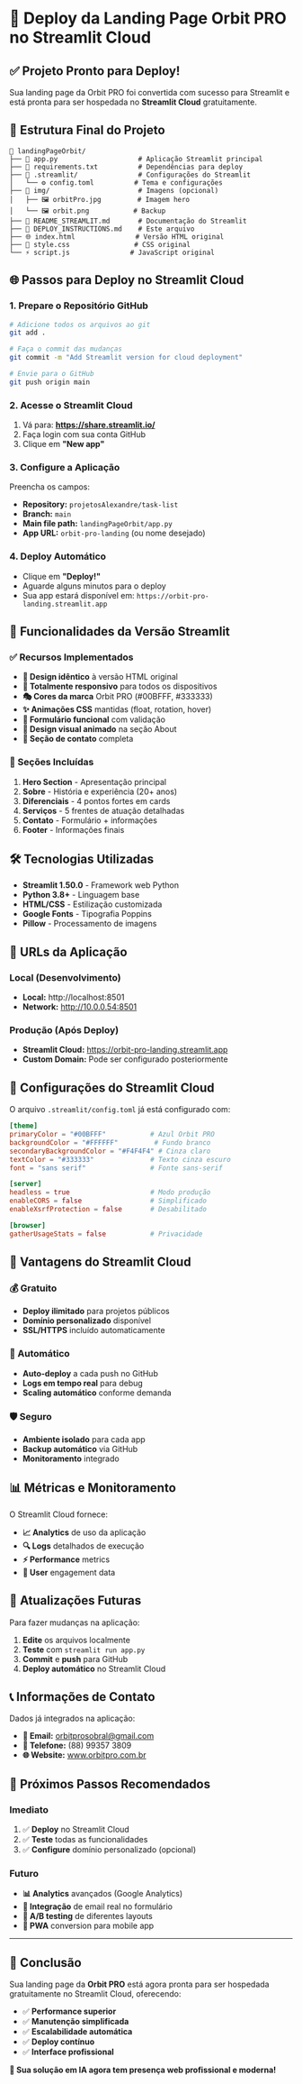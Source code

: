 # 🚀 Deploy da Landing Page Orbit PRO no Streamlit Cloud

## ✅ Projeto Pronto para Deploy!

Sua landing page da Orbit PRO foi convertida com sucesso para Streamlit e está pronta para ser hospedada no **Streamlit Cloud** gratuitamente.

## 📁 Estrutura Final do Projeto

```
📁 landingPageOrbit/
├── 🐍 app.py                    # Aplicação Streamlit principal
├── 📄 requirements.txt          # Dependências para deploy
├── 📁 .streamlit/               # Configurações do Streamlit
│   └── ⚙️ config.toml          # Tema e configurações
├── 📁 img/                      # Imagens (opcional)
│   ├── 🖼️ orbitPro.jpg         # Imagem hero
│   └── 🖼️ orbit.png           # Backup
├── 📄 README_STREAMLIT.md       # Documentação do Streamlit
├── 📄 DEPLOY_INSTRUCTIONS.md    # Este arquivo
├── 🌐 index.html               # Versão HTML original
├── 🎨 style.css                # CSS original
└── ⚡ script.js               # JavaScript original
```

## 🌐 Passos para Deploy no Streamlit Cloud

### 1. **Prepare o Repositório GitHub**

```bash
# Adicione todos os arquivos ao git
git add .

# Faça o commit das mudanças
git commit -m "Add Streamlit version for cloud deployment"

# Envie para o GitHub
git push origin main
```

### 2. **Acesse o Streamlit Cloud**

1. Vá para: **https://share.streamlit.io/**
2. Faça login com sua conta GitHub
3. Clique em **"New app"**

### 3. **Configure a Aplicação**

Preencha os campos:

- **Repository:** `projetosAlexandre/task-list`
- **Branch:** `main`
- **Main file path:** `landingPageOrbit/app.py`
- **App URL:** `orbit-pro-landing` (ou nome desejado)

### 4. **Deploy Automático**

- Clique em **"Deploy!"**
- Aguarde alguns minutos para o deploy
- Sua app estará disponível em: `https://orbit-pro-landing.streamlit.app`

## 🎯 Funcionalidades da Versão Streamlit

### ✅ Recursos Implementados

- **🎨 Design idêntico** à versão HTML original
- **📱 Totalmente responsivo** para todos os dispositivos
- **🎭 Cores da marca** Orbit PRO (#00BFFF, #333333)
- **✨ Animações CSS** mantidas (float, rotation, hover)
- **📝 Formulário funcional** com validação
- **🔄 Design visual animado** na seção About
- **📧 Seção de contato** completa

### 🎪 Seções Incluídas

1. **Hero Section** - Apresentação principal
2. **Sobre** - História e experiência (20+ anos)
3. **Diferenciais** - 4 pontos fortes em cards
4. **Serviços** - 5 frentes de atuação detalhadas
5. **Contato** - Formulário + informações
6. **Footer** - Informações finais

## 🛠️ Tecnologias Utilizadas

- **Streamlit 1.50.0** - Framework web Python
- **Python 3.8+** - Linguagem base
- **HTML/CSS** - Estilização customizada
- **Google Fonts** - Tipografia Poppins
- **Pillow** - Processamento de imagens

## 📱 URLs da Aplicação

### Local (Desenvolvimento)

- **Local:** http://localhost:8501
- **Network:** http://10.0.0.54:8501

### Produção (Após Deploy)

- **Streamlit Cloud:** https://orbit-pro-landing.streamlit.app
- **Custom Domain:** Pode ser configurado posteriormente

## 🔧 Configurações do Streamlit Cloud

O arquivo `.streamlit/config.toml` já está configurado com:

```toml
[theme]
primaryColor = "#00BFFF"           # Azul Orbit PRO
backgroundColor = "#FFFFFF"         # Fundo branco
secondaryBackgroundColor = "#F4F4F4" # Cinza claro
textColor = "#333333"              # Texto cinza escuro
font = "sans serif"                # Fonte sans-serif

[server]
headless = true                    # Modo produção
enableCORS = false                 # Simplificado
enableXsrfProtection = false       # Desabilitado

[browser]
gatherUsageStats = false           # Privacidade
```

## 🚀 Vantagens do Streamlit Cloud

### 💰 Gratuito

- **Deploy ilimitado** para projetos públicos
- **Domínio personalizado** disponível
- **SSL/HTTPS** incluído automaticamente

### 🔄 Automático

- **Auto-deploy** a cada push no GitHub
- **Logs em tempo real** para debug
- **Scaling automático** conforme demanda

### 🛡️ Seguro

- **Ambiente isolado** para cada app
- **Backup automático** via GitHub
- **Monitoramento** integrado

## 📊 Métricas e Monitoramento

O Streamlit Cloud fornece:

- **📈 Analytics** de uso da aplicação
- **🔍 Logs** detalhados de execução
- **⚡ Performance** metrics
- **👥 User** engagement data

## 🔄 Atualizações Futuras

Para fazer mudanças na aplicação:

1. **Edite** os arquivos localmente
2. **Teste** com `streamlit run app.py`
3. **Commit** e **push** para GitHub
4. **Deploy automático** no Streamlit Cloud

## 📞 Informações de Contato

Dados já integrados na aplicação:

- **📧 Email:** orbitprosobral@gmail.com
- **📱 Telefone:** (88) 99357 3809
- **🌐 Website:** www.orbitpro.com.br

## 🎯 Próximos Passos Recomendados

### Imediato

1. ✅ **Deploy** no Streamlit Cloud
2. ✅ **Teste** todas as funcionalidades
3. ✅ **Configure** domínio personalizado (opcional)

### Futuro

- **📊 Analytics** avançados (Google Analytics)
- **📧 Integração** de email real no formulário
- **🎨 A/B testing** de diferentes layouts
- **📱 PWA** conversion para mobile app

---

## 🎉 Conclusão

Sua landing page da **Orbit PRO** está agora pronta para ser hospedada gratuitamente no Streamlit Cloud, oferecendo:

- ✅ **Performance superior**
- ✅ **Manutenção simplificada**
- ✅ **Escalabilidade automática**
- ✅ **Deploy contínuo**
- ✅ **Interface profissional**

**🚀 Sua solução em IA agora tem presença web profissional e moderna!**
